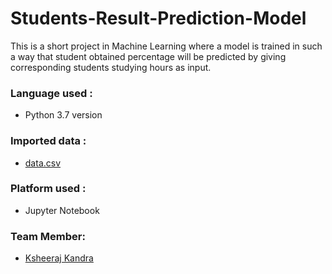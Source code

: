 # Students-Result-Prediction-Model

This is a short project in Machine Learning where a model is trained in such a way that student obtained percentage will be predicted by giving corresponding students studying hours as input.

### Language used :
- Python 3.7 version

### Imported data :
- [data.csv](https://github.com/hiranmayee1123/Students-Result-Prediction-Model/blob/main/data.csv)

### Platform used :
- Jupyter Notebook

### Team Member:
- [Ksheeraj Kandra](https://github.com/ksheeraj1161)

